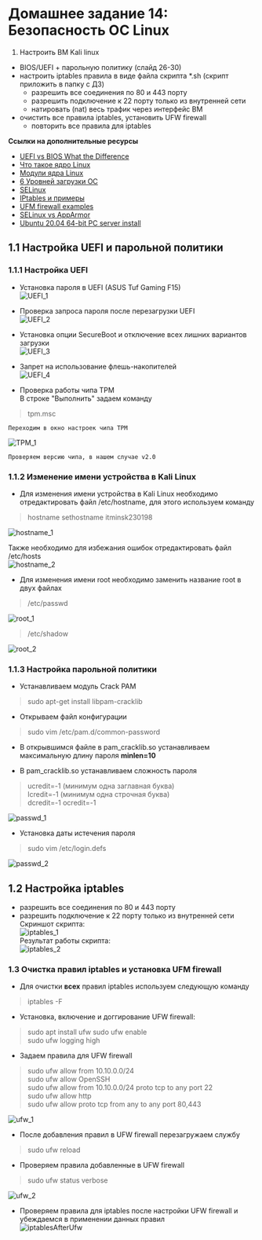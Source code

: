 # Домашнее задание 14: Безопасность ОС Linux  
1) Настроить ВМ Kali linux  
- BIOS/UEFI + парольную политику (слайд 26-30) 
- настроить iptables правила в виде файла скрипта *.sh (скрипт приложить в папку с ДЗ)   
    - разрешить все соединения по 80 и 443 порту
    - разрешить подключение к 22 порту только из внутренней сети  
    - натировать (nat) весь трафик через интерфейс ВМ  
- очистить все правила iptables, установить UFW firewall  
    - повторить все правила для iptables  

**Ссылки на дополнительные ресурсы**  
- [UEFI vs BIOS What the Difference](https://www.freecodecamp.org/news/uefi-vs-bios/)  
- [Что такое ядро Linux](https://losst.pro/chto-takoe-yadro-linux)  
- [Модули ядра Linux](https://losst.pro/moduli-yadra-linux)  
- [6 Уровней загрузки ОС](https://habr.com/ru/articles/113350/)  
- [SELinux](https://losst.pro/nastrojka-selinux)  
- [IPtables и примеры](https://habr.com/ru/articles/747616/)  
- [UFM firewall examples](https://www.digitalocean.com/community/tutorials/ufw-essentials-common-firewall-rules-and-commands)  
- [SELinux vs AppArmor](https://www.techtarget.com/searchdatacenter/tip/Compare-two-Linux-security-modules-SELinux-vs-AppArmor)  
- [Ubuntu 20.04 64-bit PC server install](https://releases.ubuntu.com/20.04.6/ubuntu-20.04.6-live-server-amd64.iso)  


## 1.1 Настройка UEFI и парольной политики  
### 1.1.1 Настройка UEFI  
- Установка пароля в UEFI (ASUS Tuf Gaming F15)  
![UEFI_1](https://github.com/StsiapanSikorsky/Cybersecurity_TMScourse/blob/main/Task_14/img/UEFI_1.jpg)  

- Проверка запроса пароля после перезагрузки UEFI  
![UEFI_2](https://github.com/StsiapanSikorsky/Cybersecurity_TMScourse/blob/main/Task_14/img/UEFI_2.jpg)  

- Установка опции SecureBoot и отключение всех лишних вариантов загрузки  
![UEFI_3](https://github.com/StsiapanSikorsky/Cybersecurity_TMScourse/blob/main/Task_14/img/UEFI_3.jpg)  

- Запрет на использование флешь-накопителей  
![UEFI_4](https://github.com/StsiapanSikorsky/Cybersecurity_TMScourse/blob/main/Task_14/img/UEFI_3.jpg)  

- Проверка работы чипа TPM  
    В строке "Выполнить" задаем команду  
> tpm.msc  

    Переходим в окно настроек чипа TPM  
![TPM_1]()  

    Проверяем версию чипа, в нашем случае v2.0 

### 1.1.2 Изменение имени устройства в Kali Linux  
- Для изменения имени устройства в Kali Linux необходимо отредактировать файл /etc/hostname, для этого используем команду  
>hostname sethostname itminsk230198  

![hostname_1](https://github.com/StsiapanSikorsky/Cybersecurity_TMScourse/blob/main/Task_14/img/UEFI_3.jpg)

Также необходимо для избежания ошибок отредактировать файл /etc/hosts  
![hostname_2](https://github.com/StsiapanSikorsky/Cybersecurity_TMScourse/blob/main/Task_14/img/UEFI_3.jpg) 

- Для изменения имени root необходимо заменить название root в двух файлах  
> /etc/passwd

![root_1](https://github.com/StsiapanSikorsky/Cybersecurity_TMScourse/blob/main/Task_14/img/UEFI_3.jpg)  

> /etc/shadow  

![root_2](https://github.com/StsiapanSikorsky/Cybersecurity_TMScourse/blob/main/Task_14/img/UEFI_3.jpg)  

### 1.1.3 Настройка парольной политики  
- Устанавливаем модуль Crack PAM  
> sudo apt-get install libpam-cracklib  

- Открываем файл конфигурации   
> sudo vim /etc/pam.d/common-password

- В открывшимся файле в pam_cracklib.so устанавливаем максимальную длину пароля **minlen=10**  

- В pam_cracklib.so устанавливаем сложность пароля  
>ucredit=-1 (минимум одна заглавная буква)  
lcredit=-1 (минимум одна строчная буква)  
dcredit=-1 
ocredit=-1  

![passwd_1](https://github.com/StsiapanSikorsky/Cybersecurity_TMScourse/blob/main/Task_14/img/UEFI_3.jpg)  

- Установка даты истечения пароля 
>sudo vim /etc/login.defs  

![passwd_2](https://github.com/StsiapanSikorsky/Cybersecurity_TMScourse/blob/main/Task_14/img/UEFI_3.jpg)  

## 1.2 Настройка iptables  
- разрешить все соединения по 80 и 443 порту  
- разрешить подключение к 22 порту только из внутренней сети  
Скриншот скрипта:  
![iptables_1](https://github.com/StsiapanSikorsky/Cybersecurity_TMScourse/blob/main/Task_14/img/UEFI_3.jpg)  
Результат работы скрипта:  
![iptables_2](https://github.com/StsiapanSikorsky/Cybersecurity_TMScourse/blob/main/Task_14/img/UEFI_3.jpg)  

### 1.3 Очистка правил iptables и установка UFM firewall
- Для очистки **всех** правил iptables используем следующую команду  
>iptables -F  

- Установка, включение и доггирование UFW firewall:  
>sudo apt install ufw
sudo ufw enable  
sudo ufw logging high

- Задаем правила для UFW firewall  
>sudo ufw allow from 10.10.0.0/24  
sudo ufw allow OpenSSH  
sudo ufw allow from 10.10.0.0/24 proto tcp to any port 22    
sudo ufw allow http  
sudo ufw allow proto tcp from any to any port 80,443  

![ufw_1](https://github.com/StsiapanSikorsky/Cybersecurity_TMScourse/blob/main/Task_14/img/UEFI_3.jpg)  

- После добавления правил в UFW firewall перезагружаем службу  
>sudo ufw reload  

- Проверяем правила добавленные в UFW firewall  
>sudo ufw status verbose  

![ufw_2](https://github.com/StsiapanSikorsky/Cybersecurity_TMScourse/blob/main/Task_14/img/UEFI_3.jpg)  

- Проверяем правила для iptables после настройки UFW firewall и убеждаемся в применении данных правил   
![iptablesAfterUfw](https://github.com/StsiapanSikorsky/Cybersecurity_TMScourse/blob/main/Task_14/img/UEFI_3.jpg)  







